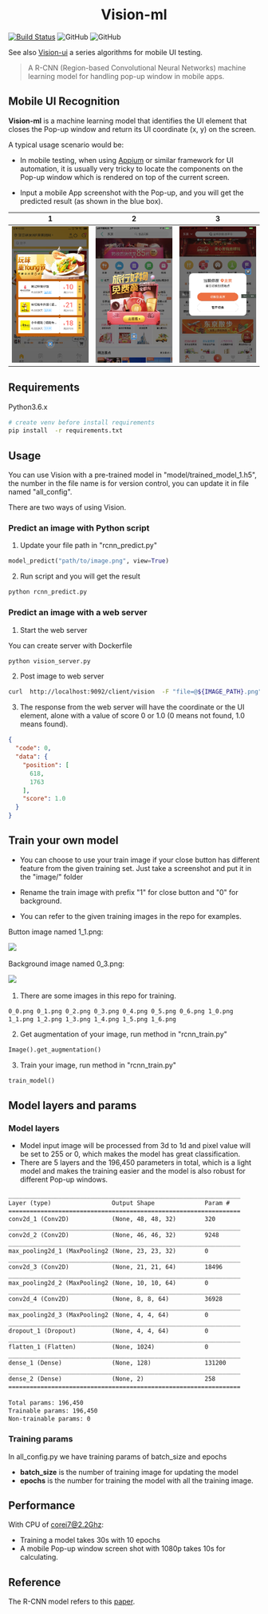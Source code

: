 <h1 align="center">Vision-ml</h1>

[![Build Status](https://www.travis-ci.org/Meituan-Dianping/vision-ml.svg?branch=master)](https://www.travis-ci.org/Meituan-Dianping/vision-ml)
![GitHub](https://img.shields.io/badge/Python-3.6-blue)
![GitHub](https://img.shields.io/github/license/Meituan-Dianping/Vision)

See also [Vision-ui](https://github.com/Meituan-Dianping/vision-ui) a series algorithms for mobile UI testing.

> A R-CNN (Region-based Convolutional Neural Networks) machine learning model for handling pop-up window in mobile apps.


## Mobile UI Recognition

**Vision-ml** is a machine learning model that identifies the UI element that closes the Pop-up window and return its UI coordinate (x, y) on the screen.


A typical usage scenario would be:
- In mobile testing, when using [Appium](http://appium.io/) or similar framework for UI automation, it is usually very tricky to locate the components on the Pop-up window which is rendered on top of the current screen.

- Input a mobile App screenshot with the Pop-up, and you will get the predicted result (as shown in the blue box).

| 1                              | 2                                | 3                                  |
| ------------------------------ | -------------------------------- | -----------------------------------|
| ![](predict/predict_1.png)     | ![](predict/predict_2.png)       | ![](predict/predict_3.png)         |


## Requirements

Python3.6.x

```bash
# create venv before install requirements
pip install  -r requirements.txt
```

## Usage
You can use Vision with a pre-trained model in "model/trained_model_1.h5", the number in the file name
is for version control, you can update it in file named "all_config".

There are two ways of using Vision.

### Predict an image with Python script

1. Update your file path in "rcnn_predict.py"

```python
model_predict("path/to/image.png", view=True)
```

2. Run script and you will get the result

```bash
python rcnn_predict.py
```

### Predict an image with a web server

1. Start the web server

You can create server with Dockerfile

```bash
python vision_server.py
```

2. Post image to web server

```bash
curl  http://localhost:9092/client/vision  -F "file=@${IMAGE_PATH}.png"
```

3. The response from the web server will have the coordinate or the UI element, alone with a value of score 0 or 1.0 (0 means not found, 1.0 means found).

```json
{
  "code": 0,
  "data": {
    "position": [
      618,
      1763
    ],
    "score": 1.0
  }
}
```

## Train your own model
- You can choose to use your train image if your close button has different feature from the given training set. Just take a screenshot and put it in the "image/" folder

- Rename the train image with prefix "1" for close button and "0" for background.

- You can refer to the given training images in the repo for examples.

Button image named 1_1.png:

![](image/1_1.png)

Background image named 0_3.png:

![](image/0_3.png)

1. There are some images in this repo for training.

```
0_0.png 0_1.png 0_2.png 0_3.png 0_4.png 0_5.png 0_6.png 1_0.png 1_1.png 1_2.png 1_3.png 1_4.png 1_5.png 1_6.png
```

2. Get augmentation of your image, run method in "rcnn_train.py"

```python
Image().get_augmentation()
```

3. Train your image, run method in "rcnn_train.py"

```python
train_model()
```

## Model layers and params

### Model layers

- Model input image will be processed from 3d to 1d and pixel value will be set to 255 or 0, which makes the model has great classification.
- There are 5 layers and the 196,450 parameters in total, which is a light model and makes the training easier and the model is also robust for different Pop-up windows.

```
_________________________________________________________________
Layer (type)                 Output Shape              Param #   
=================================================================
conv2d_1 (Conv2D)            (None, 48, 48, 32)        320       
_________________________________________________________________
conv2d_2 (Conv2D)            (None, 46, 46, 32)        9248      
_________________________________________________________________
max_pooling2d_1 (MaxPooling2 (None, 23, 23, 32)        0         
_________________________________________________________________
conv2d_3 (Conv2D)            (None, 21, 21, 64)        18496     
_________________________________________________________________
max_pooling2d_2 (MaxPooling2 (None, 10, 10, 64)        0         
_________________________________________________________________
conv2d_4 (Conv2D)            (None, 8, 8, 64)          36928     
_________________________________________________________________
max_pooling2d_3 (MaxPooling2 (None, 4, 4, 64)          0         
_________________________________________________________________
dropout_1 (Dropout)          (None, 4, 4, 64)          0         
_________________________________________________________________
flatten_1 (Flatten)          (None, 1024)              0         
_________________________________________________________________
dense_1 (Dense)              (None, 128)               131200    
_________________________________________________________________
dense_2 (Dense)              (None, 2)                 258       
=================================================================

Total params: 196,450
Trainable params: 196,450
Non-trainable params: 0
```

### Training params
In all_config.py we have training params of batch_size and epochs
- **batch_size** is the  number of training image
for updating the model
- **epochs** is the number for training the model with all the training image.



## Performance
With CPU of corei7@2.2Ghz:

- Training a model takes 30s with 10 epochs
- A mobile Pop-up window screen shot with 1080p takes 10s for calculating.


## Reference

The R-CNN model refers to this [paper](https://arxiv.org/pdf/1311.2524.pdf).
